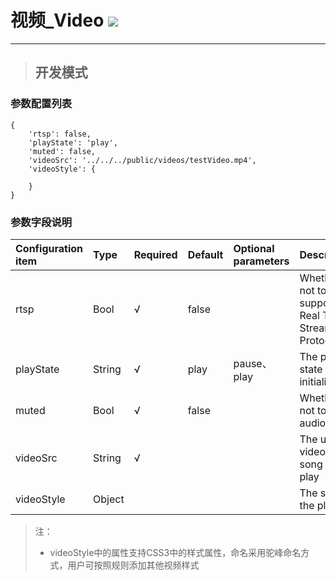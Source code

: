 # 视频\_Video ![](/assets/Video.png)

---

> ## 开发模式

### 参数配置列表

```
{
    'rtsp': false,
    'playState': 'play',
    'muted': false,
    'videoSrc': '../../../public/videos/testVideo.mp4',
    'videoStyle': {

    }
}
```

### 参数字段说明

| Configuration item | Type | Required | Default | Optional parameters | Description |
| :--- | :--- | :--- | :--- | :--- | :--- |
| rtsp | Bool | √ | false |  | Whether or not to support Real Time Streaming Protocol |
| playState | String | √ | play | pause、play | The player state of the initialization |
| muted | Bool | √ | false |  | Whether or not to play audio |
| videoSrc | String | √ |  |  | The url of a video or song to play |
| videoStyle | Object |  |  |  | The style of the player |

> 注：
>
> * videoStyle中的属性支持CSS3中的样式属性，命名采用驼峰命名方式，用户可按照规则添加其他视频样式



